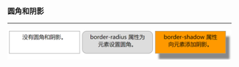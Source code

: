 ### 圆角和阴影
---
![RS.png](https://github.com/Tanglong9344/CSS-JS/blob/master/radiusShadow/picture/RS.png)